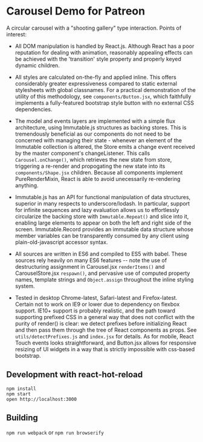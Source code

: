 Carousel Demo for Patreon
=========================

A circular carousel with a "shooting gallery" type interaction. Points
of interest:

* All DOM manipulation is handled by React.js. Although React has a poor
  reputation for dealing with animation, reasonably appealing effects
  can be achieved with the 'transition' style property and properly
  keyed dynamic children.

* All styles are calculated on-the-fly and applied inline. This offers
  considerably greater expressiveness compared to static external
  stylesheets with global classnames. For a practical demonstration of
  the utility of this methodology, see `components/Button.jsx`,
  which faithfully implements a fully-featured bootstrap style button
  with no external CSS dependencies.

* The model and events layers are implemented with a simple flux
  architecture, using Immutable.js structures as backing stores.
  This is tremendously beneficial as our components do not need to be
  concerned with managing their state - whenever an element of the
  Immutable collection is altered, the Store emits a change event
  received by the master component's changeListener. This calls
  `Carousel.onChange()`, which retrieves the new state from store,
  triggering a re-render and propogating the new state into its
  `components/Shape.jsx` children. Because all components implement
  PureRenderMixin, React is able to avoid unecessarily re-rendering
  anything.

* Immutable.js has an API for functional manipulation of data
  structures, superior in many respects to underscore/lodash. In
  particular, support for infinite sequences and lazy evaluation allows
  us to effortlessly circularize the backing store with
  `Immutable.Repeat()` and slice into it, enabling large elements to
  appear on both the left and right side of the screen. Immutable.Record
  provides an immutable data structure whose member variables can be
  transparently consumed by any client using plain-old-javascript
  accessor syntax.

* All sources are written in ES6 and compiled to ES5 with babel. These
  sources rely heavily on many ES6 features -- note the use of
  destructuring assignment in Carousel.jsx `renderItems()` and
  CarouselStore.jsx `respawn()`, and pervasive use of computed property
  names, template strings and `Object.assign` throughout the inline
  styling system.

* Tested in desktop Chrome-latest, Safari-latest and Firefox-latest.
  Certain not to work on IE9 or lower due to dependency on flexbox
  support. IE10+ support is probably realistic, and the path toward
  supporting prefixed CSS in a general way that does not conflict with
  the purity of render() is clear: we detect prefixes before
  initializing React and then pass them through the tree of React
  components as props. See `utils/detectPrefixes.js` and `index.jsx` for
  details. As for mobile, React Touch events looks straightforward, and
  Button.jsx allows for responsive resizing of UI widgets in a way that
  is strictly impossible with css-based bootstrap.

Development with react-hot-reload
---------------------------------

```
npm install
npm start
open http://localhost:3000
```

Building
--------

`npm run webpack` or `npm run browserify`